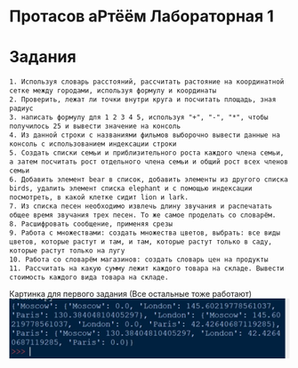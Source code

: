 # Протасов аРтёём Лабораторная 1
# Задания
    1. Используя словарь расстояний, рассчитать растояние на координатной сетке между городами, используя формулу и координаты
    2. Проверить, лежат ли точки внутри круга и посчитать площадь, зная радиус
    3. написать формулу для 1 2 3 4 5, используя "+", "-", "*", чтобы получилось 25 и вывести значение на консоль
    4. Из данной строки с названиями фильмов выборочно вывести данные на консоль с использованием индексации строки
    5. Создать списки семьи и приблизительного роста каждого члена семьи, а затем посчитать рост отдельного члена семьи и общий рост всех членов семьи
    6. Добавить элемент bear в список, добавить элементы из другого списка birds, удалить элемент списка elephant и с помощью индексации посмотреть, в какой клетке сидит lion и lark.
    7. Из списка песен необходимо извлечь длину звучания и распечатать общее время звучания трех песен. То же самое проделать со словарём.
    8. Расшифровать сообщение, применяя срезы
    9. Работа с множествами: создать множества цветов, выбрать: все виды цветов, которые растут и там, и там, которые растут только в саду, которые растут только на лугу
    10. Работа со словарём магазинов: создать словарь цен на продукты
    11. Рассчитать на какую сумму лежит каждого товара на складе. Вывести стоимость каждого вида товара на складе.

Картинка для первого задания (Все остальные тоже работают)
![Иллюстрация к проекту](https://github.com/Bokaley/ProPythonLabs/blob/main/lab01/Lab0/%D0%A1%D0%BD%D0%B8%D0%BC%D0%BE%D0%BA00.JPG)


